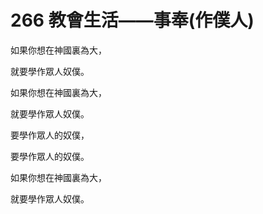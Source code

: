 # 266 教會生活——事奉(作僕人)

如果你想在神國裏為大，

就要學作眾人奴僕。

如果你想在神國裏為大，

就要學作眾人奴僕。

要學作眾人的奴僕，

要學作眾人的奴僕。

如果你想在神國裏為大，

就要學作眾人奴僕。

